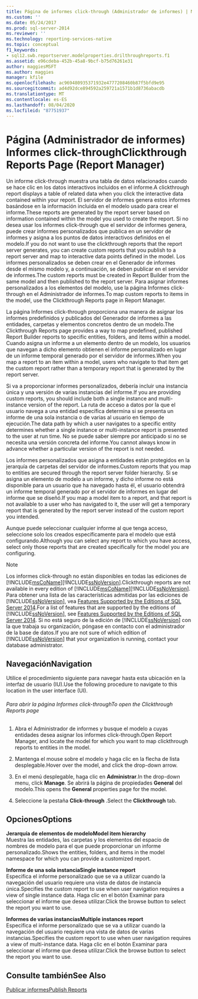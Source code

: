 ```yaml
---
title: Página de informes click-through (Administrador de informes) | Microsoft Docs
ms.custom: ''
ms.date: 05/24/2017
ms.prod: sql-server-2014
ms.reviewer: ''
ms.technology: reporting-services-native
ms.topic: conceptual
f1_keywords:
- sql12.swb.reportserver.modelproperties.drilthroughreports.f1
ms.assetid: e96cdeba-452b-45a8-9bcf-b75d76261e31
author: maggiesMSFT
ms.author: maggies
manager: kfile
ms.openlocfilehash: ac969480935371932e4777208460b87f5bfd9e95
ms.sourcegitcommit: ad4d92dce894592a259721a1571b1d8736abacdb
ms.translationtype: MT
ms.contentlocale: es-ES
ms.lasthandoff: 08/04/2020
ms.locfileid: "87751937"
---
```

# <a name="clickthrough-reports-page-report-manager"></a><span data-ttu-id="4e0d8-102">Página (Administrador de informes) Informes click-through</span><span class="sxs-lookup"><span data-stu-id="4e0d8-102">Clickthrough Reports Page (Report Manager)</span></span>
  <span data-ttu-id="4e0d8-103">Un informe click-through muestra una tabla de datos relacionados cuando se hace clic en los datos interactivos incluidos en el informe.</span><span class="sxs-lookup"><span data-stu-id="4e0d8-103">A clickthrough report displays a table of related data when you click the interactive data contained within your report.</span></span> <span data-ttu-id="4e0d8-104">El servidor de informes genera estos informes basándose en la información incluida en el modelo usado para crear el informe.</span><span class="sxs-lookup"><span data-stu-id="4e0d8-104">These reports are generated by the report server based on information contained within the model you used to create the report.</span></span> <span data-ttu-id="4e0d8-105">Si no desea usar los informes click-through que el servidor de informes genera, puede crear informes personalizados que publica en un servidor de informes y asigna a los puntos de datos interactivos definidos en el modelo.</span><span class="sxs-lookup"><span data-stu-id="4e0d8-105">If you do not want to use the clickthrough reports that the report server generates, you can create custom reports that you publish to a report server and map to interactive data points defined in the model.</span></span> <span data-ttu-id="4e0d8-106">Los informes personalizados se deben crear en el Generador de informes desde el mismo modelo y, a continuación, se deben publicar en el servidor de informes.</span><span class="sxs-lookup"><span data-stu-id="4e0d8-106">The custom reports must be created in Report Builder from the same model and then published to the report server.</span></span> <span data-ttu-id="4e0d8-107">Para asignar informes personalizados a los elementos del modelo, use la página Informes click-through en el Administrador de informes.</span><span class="sxs-lookup"><span data-stu-id="4e0d8-107">To map custom reports to items in the model, use the Clickthrough Reports page in Report Manager.</span></span>  
  
 <span data-ttu-id="4e0d8-108">La página Informes click-through proporciona una manera de asignar los informes predefinidos y publicados del Generador de informes a las entidades, carpetas y elementos concretos dentro de un modelo.</span><span class="sxs-lookup"><span data-stu-id="4e0d8-108">The Clickthrough Reports page provides a way to map predefined, published Report Builder reports to specific entities, folders, and items within a model.</span></span> <span data-ttu-id="4e0d8-109">Cuando asigna un informe a un elemento dentro de un modelo, los usuarios que navegan a dicho elemento obtienen el informe personalizado en lugar de un informe temporal generado por el servidor de informes.</span><span class="sxs-lookup"><span data-stu-id="4e0d8-109">When you map a report to an item within a model, users who navigate to that item get the custom report rather than a temporary report that is generated by the report server.</span></span>  
  
 <span data-ttu-id="4e0d8-110">Si va a proporcionar informes personalizados, debería incluir una instancia única y una versión de varias instancias del informe.</span><span class="sxs-lookup"><span data-stu-id="4e0d8-110">If you are providing custom reports, you should include both a single instance and multi-instance version of the report.</span></span> <span data-ttu-id="4e0d8-111">La ruta de acceso a datos por la que el usuario navega a una entidad específica determina si se presenta un informe de una sola instancia o de varias al usuario en tiempo de ejecución.</span><span class="sxs-lookup"><span data-stu-id="4e0d8-111">The data path by which a user navigates to a specific entity determines whether a single instance or multi-instance report is presented to the user at run time.</span></span> <span data-ttu-id="4e0d8-112">No se puede saber siempre por anticipado si no se necesita una versión concreta del informe.</span><span class="sxs-lookup"><span data-stu-id="4e0d8-112">You cannot always know in advance whether a particular version of the report is not needed.</span></span>  
  
 <span data-ttu-id="4e0d8-113">Los informes personalizados que asigna a entidades están protegidos en la jerarquía de carpetas del servidor de informes.</span><span class="sxs-lookup"><span data-stu-id="4e0d8-113">Custom reports that you map to entities are secured through the report server folder hierarchy.</span></span> <span data-ttu-id="4e0d8-114">Si se asigna un elemento de modelo a un informe, y dicho informe no está disponible para un usuario que ha navegado hasta él, el usuario obtendrá un informe temporal generado por el servidor de informes en lugar del informe que se diseñó.</span><span class="sxs-lookup"><span data-stu-id="4e0d8-114">If you map a model item to a report, and that report is not available to a user who has navigated to it, the user will get a temporary report that is generated by the report server instead of the custom report you intended.</span></span>  
  
 <span data-ttu-id="4e0d8-115">Aunque puede seleccionar cualquier informe al que tenga acceso, seleccione solo los creados específicamente para el modelo que está configurando.</span><span class="sxs-lookup"><span data-stu-id="4e0d8-115">Although you can select any report to which you have access, select only those reports that are created specifically for the model you are configuring.</span></span>  
  
> [!NOTE]  
>  <span data-ttu-id="4e0d8-116">Los informes click-through no están disponibles en todas las ediciones de [!INCLUDE[msCoName](../includes/msconame-md.md)][!INCLUDE[ssNoVersion](../includes/ssnoversion-md.md)].</span><span class="sxs-lookup"><span data-stu-id="4e0d8-116">Clickthrough reports are not available in every edition of [!INCLUDE[msCoName](../includes/msconame-md.md)][!INCLUDE[ssNoVersion](../includes/ssnoversion-md.md)].</span></span> <span data-ttu-id="4e0d8-117">Para obtener una lista de las características admitidas por las ediciones de [!INCLUDE[ssNoVersion](../includes/ssnoversion-md.md)], vea [Features Supported by the Editions of SQL Server 2014](../../2014/getting-started/features-supported-by-the-editions-of-sql-server-2014.md).</span><span class="sxs-lookup"><span data-stu-id="4e0d8-117">For a list of features that are supported by the editions of [!INCLUDE[ssNoVersion](../includes/ssnoversion-md.md)], see [Features Supported by the Editions of SQL Server 2014](../../2014/getting-started/features-supported-by-the-editions-of-sql-server-2014.md).</span></span> <span data-ttu-id="4e0d8-118">Si no está seguro de la edición de [!INCLUDE[ssNoVersion](../includes/ssnoversion-md.md)] con la que trabaja su organización, póngase en contacto con el administrador de la base de datos.</span><span class="sxs-lookup"><span data-stu-id="4e0d8-118">If you are not sure of which edition of [!INCLUDE[ssNoVersion](../includes/ssnoversion-md.md)] that your organization is running, contact your database administrator.</span></span>  
  
## <a name="navigation"></a><span data-ttu-id="4e0d8-119">Navegación</span><span class="sxs-lookup"><span data-stu-id="4e0d8-119">Navigation</span></span>  
 <span data-ttu-id="4e0d8-120">Utilice el procedimiento siguiente para navegar hasta esta ubicación en la interfaz de usuario (IU).</span><span class="sxs-lookup"><span data-stu-id="4e0d8-120">Use the following procedure to navigate to this location in the user interface (UI).</span></span>  
  
###### <a name="to-open-the-clickthrough-reports-page"></a><span data-ttu-id="4e0d8-121">Para abrir la página Informes click-through</span><span class="sxs-lookup"><span data-stu-id="4e0d8-121">To open the Clickthrough Reports page</span></span>  
  
1.  <span data-ttu-id="4e0d8-122">Abra el Administrador de informes y busque el modelo a cuyas entidades desea asignar los informes click-through.</span><span class="sxs-lookup"><span data-stu-id="4e0d8-122">Open Report Manager, and locate the model for which you want to map clickthrough reports to entities in the model.</span></span>  
  
2.  <span data-ttu-id="4e0d8-123">Mantenga el mouse sobre el modelo y haga clic en la flecha de lista desplegable.</span><span class="sxs-lookup"><span data-stu-id="4e0d8-123">Hover over the model, and click the drop-down arrow.</span></span>  
  
3.  <span data-ttu-id="4e0d8-124">En el menú desplegable, haga clic en **Administrar**.</span><span class="sxs-lookup"><span data-stu-id="4e0d8-124">In the drop-down menu, click **Manage**.</span></span> <span data-ttu-id="4e0d8-125">Se abrirá la página de propiedades **General** del modelo.</span><span class="sxs-lookup"><span data-stu-id="4e0d8-125">This opens the **General** properties page for the model.</span></span>  
  
4.  <span data-ttu-id="4e0d8-126">Seleccione la pestaña **Click-through** .</span><span class="sxs-lookup"><span data-stu-id="4e0d8-126">Select the **Clickthrough** tab.</span></span>  
  
## <a name="options"></a><span data-ttu-id="4e0d8-127">Opciones</span><span class="sxs-lookup"><span data-stu-id="4e0d8-127">Options</span></span>  
 <span data-ttu-id="4e0d8-128">**Jerarquía de elementos de modelo**</span><span class="sxs-lookup"><span data-stu-id="4e0d8-128">**Model item hierarchy**</span></span>  
 <span data-ttu-id="4e0d8-129">Muestra las entidades, las carpetas y los elementos del espacio de nombres de modelo para el que puede proporcionar un informe personalizado.</span><span class="sxs-lookup"><span data-stu-id="4e0d8-129">Shows the entities, folders, and items in the model namespace for which you can provide a customized report.</span></span>  
  
 <span data-ttu-id="4e0d8-130">**Informe de una sola instancia**</span><span class="sxs-lookup"><span data-stu-id="4e0d8-130">**Single instance report**</span></span>  
 <span data-ttu-id="4e0d8-131">Especifica el informe personalizado que se va a utilizar cuando la navegación del usuario requiere una vista de datos de instancia única.</span><span class="sxs-lookup"><span data-stu-id="4e0d8-131">Specifies the custom report to use when user navigation requires a view of single instance data.</span></span> <span data-ttu-id="4e0d8-132">Haga clic en el botón Examinar para seleccionar el informe que desea utilizar.</span><span class="sxs-lookup"><span data-stu-id="4e0d8-132">Click the browse button to select the report you want to use.</span></span>  
  
 <span data-ttu-id="4e0d8-133">**Informes de varias instancias**</span><span class="sxs-lookup"><span data-stu-id="4e0d8-133">**Multiple instances report**</span></span>  
 <span data-ttu-id="4e0d8-134">Especifica el informe personalizado que se va a utilizar cuando la navegación del usuario requiere una vista de datos de varias instancias.</span><span class="sxs-lookup"><span data-stu-id="4e0d8-134">Specifies the custom report to use when user navigation requires a view of multi-instance data.</span></span> <span data-ttu-id="4e0d8-135">Haga clic en el botón Examinar para seleccionar el informe que desea utilizar.</span><span class="sxs-lookup"><span data-stu-id="4e0d8-135">Click the browse button to select the report you want to use.</span></span>  
  
## <a name="see-also"></a><span data-ttu-id="4e0d8-136">Consulte también</span><span class="sxs-lookup"><span data-stu-id="4e0d8-136">See Also</span></span>  
 [<span data-ttu-id="4e0d8-137">Publicar informes</span><span class="sxs-lookup"><span data-stu-id="4e0d8-137">Publish Reports</span></span>](../../2014/reporting-services/publish-reports.md)  
  
  
